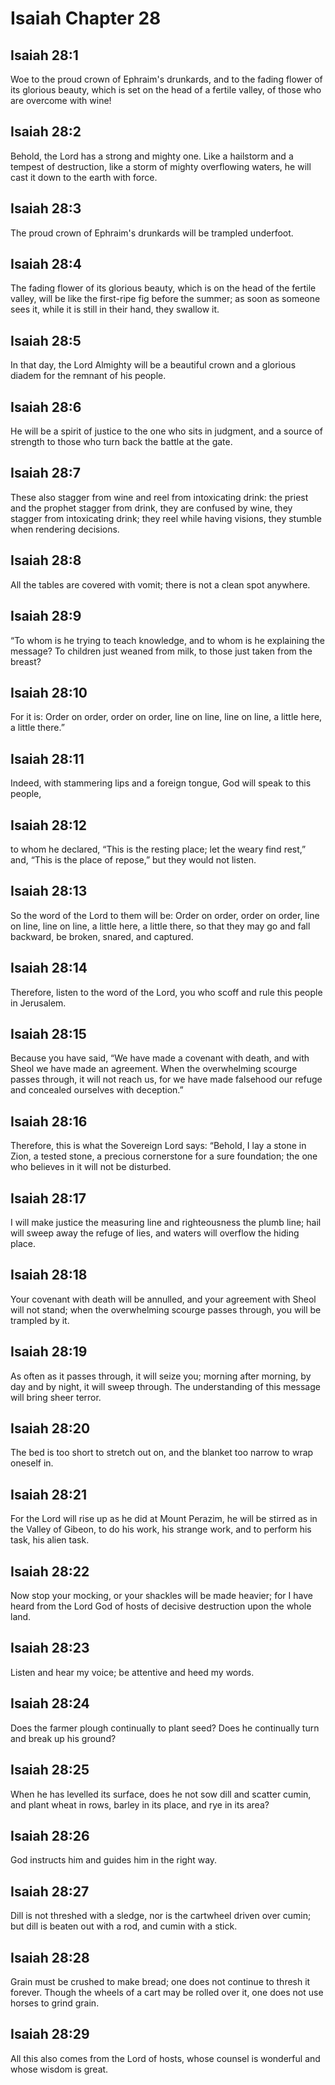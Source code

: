 # Isaiah Chapter 28

## Isaiah 28:1
Woe to the proud crown of Ephraim's drunkards, and to the fading flower of its glorious beauty, which is set on the head of a fertile valley, of those who are overcome with wine!

## Isaiah 28:2
Behold, the Lord has a strong and mighty one. Like a hailstorm and a tempest of destruction, like a storm of mighty overflowing waters, he will cast it down to the earth with force.

## Isaiah 28:3
The proud crown of Ephraim's drunkards will be trampled underfoot.

## Isaiah 28:4
The fading flower of its glorious beauty, which is on the head of the fertile valley, will be like the first-ripe fig before the summer; as soon as someone sees it, while it is still in their hand, they swallow it.

## Isaiah 28:5
In that day, the Lord Almighty will be a beautiful crown and a glorious diadem for the remnant of his people.

## Isaiah 28:6
He will be a spirit of justice to the one who sits in judgment, and a source of strength to those who turn back the battle at the gate.

## Isaiah 28:7
These also stagger from wine and reel from intoxicating drink: the priest and the prophet stagger from drink, they are confused by wine, they stagger from intoxicating drink; they reel while having visions, they stumble when rendering decisions.

## Isaiah 28:8
All the tables are covered with vomit; there is not a clean spot anywhere.

## Isaiah 28:9
“To whom is he trying to teach knowledge, and to whom is he explaining the message? To children just weaned from milk, to those just taken from the breast?

## Isaiah 28:10
For it is: Order on order, order on order, line on line, line on line, a little here, a little there.”

## Isaiah 28:11
Indeed, with stammering lips and a foreign tongue, God will speak to this people,

## Isaiah 28:12
to whom he declared, “This is the resting place; let the weary find rest,” and, “This is the place of repose,” but they would not listen.

## Isaiah 28:13
So the word of the Lord to them will be: Order on order, order on order, line on line, line on line, a little here, a little there, so that they may go and fall backward, be broken, snared, and captured.

## Isaiah 28:14
Therefore, listen to the word of the Lord, you who scoff and rule this people in Jerusalem.

## Isaiah 28:15
Because you have said, “We have made a covenant with death, and with Sheol we have made an agreement. When the overwhelming scourge passes through, it will not reach us, for we have made falsehood our refuge and concealed ourselves with deception.”

## Isaiah 28:16
Therefore, this is what the Sovereign Lord says: “Behold, I lay a stone in Zion, a tested stone, a precious cornerstone for a sure foundation; the one who believes in it will not be disturbed.

## Isaiah 28:17
I will make justice the measuring line and righteousness the plumb line; hail will sweep away the refuge of lies, and waters will overflow the hiding place.

## Isaiah 28:18
Your covenant with death will be annulled, and your agreement with Sheol will not stand; when the overwhelming scourge passes through, you will be trampled by it.

## Isaiah 28:19
As often as it passes through, it will seize you; morning after morning, by day and by night, it will sweep through. The understanding of this message will bring sheer terror.

## Isaiah 28:20
The bed is too short to stretch out on, and the blanket too narrow to wrap oneself in.

## Isaiah 28:21
For the Lord will rise up as he did at Mount Perazim, he will be stirred as in the Valley of Gibeon, to do his work, his strange work, and to perform his task, his alien task.

## Isaiah 28:22
Now stop your mocking, or your shackles will be made heavier; for I have heard from the Lord God of hosts of decisive destruction upon the whole land.

## Isaiah 28:23
Listen and hear my voice; be attentive and heed my words.

## Isaiah 28:24
Does the farmer plough continually to plant seed? Does he continually turn and break up his ground?

## Isaiah 28:25
When he has levelled its surface, does he not sow dill and scatter cumin, and plant wheat in rows, barley in its place, and rye in its area?

## Isaiah 28:26
God instructs him and guides him in the right way.

## Isaiah 28:27
Dill is not threshed with a sledge, nor is the cartwheel driven over cumin; but dill is beaten out with a rod, and cumin with a stick.

## Isaiah 28:28
Grain must be crushed to make bread; one does not continue to thresh it forever. Though the wheels of a cart may be rolled over it, one does not use horses to grind grain.

## Isaiah 28:29
All this also comes from the Lord of hosts, whose counsel is wonderful and whose wisdom is great.
